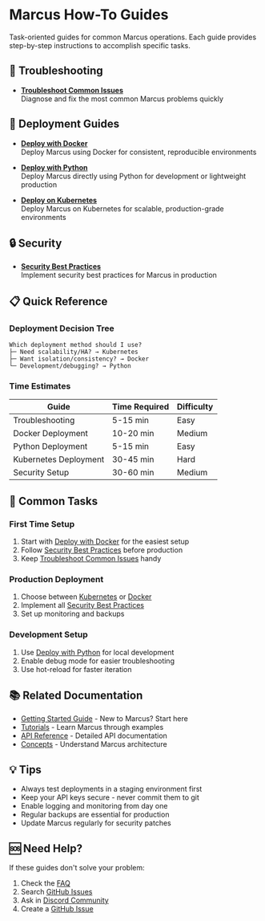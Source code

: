 # Marcus How-To Guides

Task-oriented guides for common Marcus operations. Each guide provides step-by-step instructions to accomplish specific tasks.

## 🔧 Troubleshooting

- [**Troubleshoot Common Issues**](troubleshoot-common-issues.md)  
  Diagnose and fix the most common Marcus problems quickly

## 🚀 Deployment Guides

- [**Deploy with Docker**](deploy-with-docker.md)  
  Deploy Marcus using Docker for consistent, reproducible environments

- [**Deploy with Python**](deploy-with-python.md)  
  Deploy Marcus directly using Python for development or lightweight production

- [**Deploy on Kubernetes**](deploy-on-kubernetes.md)  
  Deploy Marcus on Kubernetes for scalable, production-grade environments

## 🔒 Security

- [**Security Best Practices**](security-best-practices.md)  
  Implement security best practices for Marcus in production

## 📋 Quick Reference

### Deployment Decision Tree

```
Which deployment method should I use?
├─ Need scalability/HA? → Kubernetes
├─ Want isolation/consistency? → Docker
└─ Development/debugging? → Python
```

### Time Estimates

| Guide | Time Required | Difficulty |
|-------|--------------|------------|
| Troubleshooting | 5-15 min | Easy |
| Docker Deployment | 10-20 min | Medium |
| Python Deployment | 5-15 min | Easy |
| Kubernetes Deployment | 30-45 min | Hard |
| Security Setup | 30-60 min | Medium |

## 🎯 Common Tasks

### First Time Setup
1. Start with [Deploy with Docker](deploy-with-docker.md) for the easiest setup
2. Follow [Security Best Practices](security-best-practices.md) before production
3. Keep [Troubleshoot Common Issues](troubleshoot-common-issues.md) handy

### Production Deployment
1. Choose between [Kubernetes](deploy-on-kubernetes.md) or [Docker](deploy-with-docker.md)
2. Implement all [Security Best Practices](security-best-practices.md)
3. Set up monitoring and backups

### Development Setup
1. Use [Deploy with Python](deploy-with-python.md) for local development
2. Enable debug mode for easier troubleshooting
3. Use hot-reload for faster iteration

## 📚 Related Documentation

- [Getting Started Guide](/getting-started) - New to Marcus? Start here
- [Tutorials](/tutorials) - Learn Marcus through examples
- [API Reference](/reference/api) - Detailed API documentation
- [Concepts](/concepts) - Understand Marcus architecture

## 💡 Tips

- Always test deployments in a staging environment first
- Keep your API keys secure - never commit them to git
- Enable logging and monitoring from day one
- Regular backups are essential for production
- Update Marcus regularly for security patches

## 🆘 Need Help?

If these guides don't solve your problem:

1. Check the [FAQ](/reference/faq)
2. Search [GitHub Issues](https://github.com/your-org/pm-agent/issues)
3. Ask in [Discord Community](https://discord.gg/pm-agent)
4. Create a [GitHub Issue](https://github.com/your-org/pm-agent/issues/new)